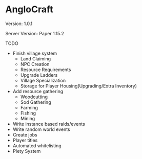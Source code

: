 # AngloCraft 

Version: 1.0.1 

Server Version: Paper 1.15.2

TODO
- Finish village system
  - Land Claiming
  - NPC Creation
  - Resource Requirements 
  - Upgrade Ladders
  - Village Specialization
  - Storage for Player Housing(Upgrading/Extra Inventory)
- Add resource gathering
  - Woodcutting
  - Sod Gathering
  - Farming
  - Fishing
  - Mining
- Write instance based raids/events
- Write random world events
- Create jobs
- Player titles
- Automated whitelisting
- Piety System

